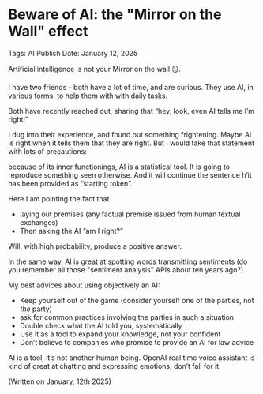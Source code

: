 # Beware of AI: the "Mirror on the Wall" effect

Tags: AI
Publish Date: January 12, 2025

Artificial intelligence is not your Mirror on the wall 🪞.

I have two friends - both have a lot of time, and are curious. They use AI, in various forms, to help them with with daily tasks.

Both have recently reached out, sharing that “hey, look, even AI tells me I’m right!”

I dug into their experience, and found out something frightening. Maybe AI is right when it tells them that they are right. But I would take that statement with lots of precautions:

because of its inner functionings, AI is a statistical tool. It is going to reproduce something seen otherwise. And it will continue the sentence h’it has been provided as “starting token”.

Here I am pointing the fact that


- laying out premises (any factual premise issued from human textual exchanges)
- Then asking the AI “am I right?”

Will, with high probability, produce a positive answer.

In the same way, AI is great at spotting words transmitting sentiments (do you remember all those "sentiment analysis” APIs about ten years ago?)

My best advices about using objectively an AI:


- Keep yourself out of the game (consider yourself one of the parties, not *the* party)
- ask for common practices involving the parties in such a situation
- Double check what the AI told you, systematically
- Use it as a tool to expand your knowledge, not your confident
- Don’t believe to companies who promise to provide an AI for law advice

AI is a tool, it’s not another human being. OpenAI real time voice assistant is kind of great at chatting and expressing emotions, don’t fall for it.

(Written on January, 12th 2025)
